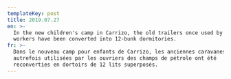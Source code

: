```yaml
---
templateKey: post
title: 2019.07.27
en: >-
  In the new children's camp in Carrizo, the old trailers once used by oilfield
  workers have been converted into 12-bunk dormitories.   
fr: >-
  Dans le nouveau camp pour enfants de Carrizo, les anciennes caravanes
  autrefois utilisées par les ouvriers des champs de pétrole ont été
  reconverties en dortoirs de 12 lits superposés.
---
```


